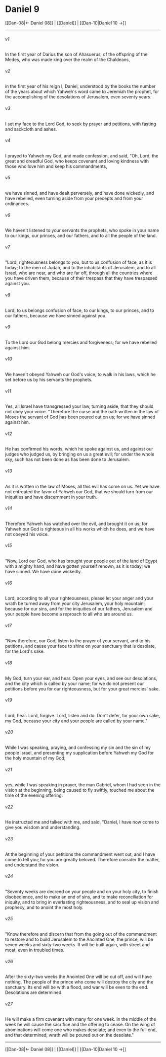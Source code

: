 # Daniel 9

[[Dan-08|← Daniel 08]] | [[Daniel]] | [[Dan-10|Daniel 10 →]]
***



###### v1 
In the first year of Darius the son of Ahasuerus, of the offspring of the Medes, who was made king over the realm of the Chaldeans, 

###### v2 
in the first year of his reign I, Daniel, understood by the books the number of the years about which Yahweh's word came to Jeremiah the prophet, for the accomplishing of the desolations of Jerusalem, even seventy years. 

###### v3 
I set my face to the Lord God, to seek by prayer and petitions, with fasting and sackcloth and ashes. 

###### v4 
I prayed to Yahweh my God, and made confession, and said, "Oh, Lord, the great and dreadful God, who keeps covenant and loving kindness with those who love him and keep his commandments, 

###### v5 
we have sinned, and have dealt perversely, and have done wickedly, and have rebelled, even turning aside from your precepts and from your ordinances. 

###### v6 
We haven't listened to your servants the prophets, who spoke in your name to our kings, our princes, and our fathers, and to all the people of the land. 

###### v7 
"Lord, righteousness belongs to you, but to us confusion of face, as it is today; to the men of Judah, and to the inhabitants of Jerusalem, and to all Israel, who are near, and who are far off, through all the countries where you have driven them, because of their trespass that they have trespassed against you. 

###### v8 
Lord, to us belongs confusion of face, to our kings, to our princes, and to our fathers, because we have sinned against you. 

###### v9 
To the Lord our God belong mercies and forgiveness; for we have rebelled against him. 

###### v10 
We haven't obeyed Yahweh our God's voice, to walk in his laws, which he set before us by his servants the prophets. 

###### v11 
Yes, all Israel have transgressed your law, turning aside, that they should not obey your voice. "Therefore the curse and the oath written in the law of Moses the servant of God has been poured out on us; for we have sinned against him. 

###### v12 
He has confirmed his words, which he spoke against us, and against our judges who judged us, by bringing on us a great evil; for under the whole sky, such has not been done as has been done to Jerusalem. 

###### v13 
As it is written in the law of Moses, all this evil has come on us. Yet we have not entreated the favor of Yahweh our God, that we should turn from our iniquities and have discernment in your truth. 

###### v14 
Therefore Yahweh has watched over the evil, and brought it on us; for Yahweh our God is righteous in all his works which he does, and we have not obeyed his voice. 

###### v15 
"Now, Lord our God, who has brought your people out of the land of Egypt with a mighty hand, and have gotten yourself renown, as it is today; we have sinned. We have done wickedly. 

###### v16 
Lord, according to all your righteousness, please let your anger and your wrath be turned away from your city Jerusalem, your holy mountain; because for our sins, and for the iniquities of our fathers, Jerusalem and your people have become a reproach to all who are around us. 

###### v17 
"Now therefore, our God, listen to the prayer of your servant, and to his petitions, and cause your face to shine on your sanctuary that is desolate, for the Lord's sake. 

###### v18 
My God, turn your ear, and hear. Open your eyes, and see our desolations, and the city which is called by your name; for we do not present our petitions before you for our righteousness, but for your great mercies' sake. 

###### v19 
Lord, hear. Lord, forgive. Lord, listen and do. Don't defer, for your own sake, my God, because your city and your people are called by your name." 

###### v20 
While I was speaking, praying, and confessing my sin and the sin of my people Israel, and presenting my supplication before Yahweh my God for the holy mountain of my God; 

###### v21 
yes, while I was speaking in prayer, the man Gabriel, whom I had seen in the vision at the beginning, being caused to fly swiftly, touched me about the time of the evening offering. 

###### v22 
He instructed me and talked with me, and said, "Daniel, I have now come to give you wisdom and understanding. 

###### v23 
At the beginning of your petitions the commandment went out, and I have come to tell you; for you are greatly beloved. Therefore consider the matter, and understand the vision. 

###### v24 
"Seventy weeks are decreed on your people and on your holy city, to finish disobedience, and to make an end of sins, and to make reconciliation for iniquity, and to bring in everlasting righteousness, and to seal up vision and prophecy, and to anoint the most holy. 

###### v25 
"Know therefore and discern that from the going out of the commandment to restore and to build Jerusalem to the Anointed One, the prince, will be seven weeks and sixty-two weeks. It will be built again, with street and moat, even in troubled times. 

###### v26 
After the sixty-two weeks the Anointed One will be cut off, and will have nothing. The people of the prince who come will destroy the city and the sanctuary. Its end will be with a flood, and war will be even to the end. Desolations are determined. 

###### v27 
He will make a firm covenant with many for one week. In the middle of the week he will cause the sacrifice and the offering to cease. On the wing of abominations will come one who makes desolate; and even to the full end, and that determined, wrath will be poured out on the desolate."

***
[[Dan-08|← Daniel 08]] | [[Daniel]] | [[Dan-10|Daniel 10 →]]
